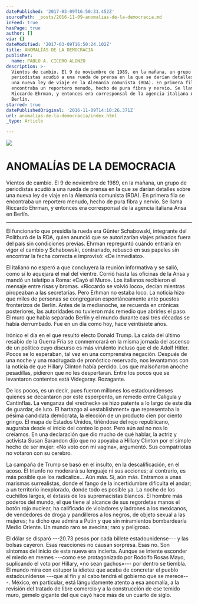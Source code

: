 ```yaml
---
datePublished: '2017-03-09T16:50:31.452Z'
sourcePath: _posts/2016-11-09-anomalias-de-la-democracia.md
inFeed: true
hasPage: true
author: []
via: {}
dateModified: '2017-03-09T16:50:24.102Z'
title: ANOMALÍAS DE LA DEMOCRACIA
publisher:
  name: PABLO A. CICERO ALONZO
description: >-
  Vientos de cambio. El 9 de noviembre de 1989, en la mañana, un grupo de
  periodistas acudió a una rueda de prensa en la que se darían detalles sobre
  una nueva ley de viaje en la Alemania comunista (RDA). En primera fila se
  encontraba un reportero menudo, hecho de pura fibra y nervio. Se llama
  Riccardo Ehrman, y entonces era corresponsal de la agencia italiana Ansa en
  Berlín.
starred: true
datePublishedOriginal: '2016-11-09T14:10:26.371Z'
url: anomalias-de-la-democracia/index.html
_type: Article

---
```

![](https://the-grid-user-content.s3-us-west-2.amazonaws.com/853a3d56-75d3-4628-ae92-e240700bcccb.jpg)

# **ANOMALÍAS DE LA DEMOCRACIA**

Vientos de cambio. El 9 de noviembre de 1989, en la mañana, un grupo de periodistas acudió a una rueda de prensa en la que se darían detalles sobre una nueva ley de viaje en la Alemania comunista (RDA). En primera fila se encontraba un reportero menudo, hecho de pura fibra y nervio. Se llama Riccardo Ehrman, y entonces era corresponsal de la agencia italiana Ansa en Berlín.

---

El funcionario que presidía la rueda era Günter Schabowski, integrante del Politburó de la RDA, quien anunció que se autorizarían viajes privados fuera del país sin condiciones previas. Ehrman repreguntó cuándo entraría en vigor el cambio y Schabowski, contrariado, rebuscó en sus papeles sin encontrar la fecha correcta e improvisó: «De inmediato».

El italiano no esperó a que concluyera la reunión informativa y se salió, como si lo aquejara el mal del vientre. Corrió hasta las oficinas de la Ansa y mandó un teletipo a Roma: «Cayó el Muro». Los italianos recibieron el mensaje entre risas y bromas. «Riccardo se volvió loco», decían mientras piropeaban a las secretarias. Pero Erhman no estaba loco. La noticia hizo que miles de personas se congregaran espontáneamente ante puestos fronterizos de Berlín. Antes de la medianoche, se recuerda en crónicas posteriores, las autoridades no tuvieron más remedio que abrirles el paso. El muro que había separado Berlín y el mundo durante casi tres décadas se había derrumbado. Fue en un día como hoy, hace veintisiete años.

Irónico el día en el que resultó electo Donald Trump. La caída del último resabio de la Guerra Fría se conmemorará en la misma jornada del ascenso de un político cuyo discurso es más virulento incluso que el de Adolf Hitler. Pocos se lo esperaban, tal vez en una comprensiva negación. Después de una noche y una madrugada de pronóstico reservado, nos levantamos con la noticia de que Hillary Clinton había perdido. Los que malsoñaron anoche pesadillas, pidieron que no les despertaran. Entre los pocos que se levantaron contentos está Videgaray. Rozagante.

De los pocos, es un decir, pues fueron millones los estadounidenses quienes se decantaron por este esperpento, un remedo entre Calígula y Cantinflas. La venganza del «redneck» se hizo patente a lo largo de este día de guardar, de luto. El hartazgo al «establishment» que representaba la pésima candidata demócrata, la elección de un producto cien por ciento gringo. El mapa de Estados Unidos, tiñéndose del rojo republicano, auguraba desde el inicio del conteo lo peor. Pero aún así no nos lo creíamos. En una declaración que dio mucho de qué hablar, la actriz y activista Susan Sarandon dijo que no apoyaba a Hillary Clinton por el simple hecho de ser mujer: «No voto con mi vagina», argumentó. Sus compatriotas no votaron con su cerebro.

La campaña de Trump se basó en el insulto, en la descalificación, en el acoso. El triunfo no moderará su lenguaje ni sus acciones; al contrario, es más posible que los radicalice... Aún más. Sí, aún más. Entramos a unas marismas surrealistas, donde el fango de la incertidumbre dificulta el andar; a un territorio inexplorado, donde todo es posible ya. La noche de los cuchillos largos, el éxtasis de los supremacistas blancos. El hombre más poderos del mundo, el que tiene al alcance de sus regordetas manos el botón rojo nuclear, ha calificado de violadores y ladrones a los mexicanos, de vendedores de droga y pandilleros a los negros, de objeto sexual a las mujeres; ha dicho que admira a Putin y que sin miramientos bombardearía Medio Oriente. Un mundo raro se avecina; raro y peligroso.

El dólar se disparó ---20.73 pesos por cada billete estadounidense--- y las bolsas cayeron. Esas reacciones no causan sorpresa. Esas no. Son síntomas del inicio de esta nueva era incierta. Aunque se intente esconder el miedo en memes ---como ese protagonizado por Rodolfo Rosas Mayo, suplicando el voto por Hillary, «no sean gachos»--- por dentro se tiembla. El mundo mira con estupor la idiotez que acaba de concretar el pueblo estadounidense ---que al fin y al cabo tendrá el gobierno que se merece---. México, en particular, está lánguidamente atento a esa anomalía, a la revisión del tratado de libre comercio y a la construcción de ese temido muro, gemelo gigante del que cayó hace más de un cuarto de siglo.